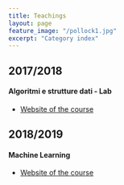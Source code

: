 ```yaml
---
title: Teachings
layout: page
feature_image: "/pollock1.jpg"
excerpt: "Category index"
---
```




## 2017/2018
#### Algoritmi e strutture dati - Lab 
   - [Website of the course](http://didattica.cs.unicam.it/doku.php?id=didattica:triennale:asd:ay_1718:lab)
## 2018/2019   
#### Machine Learning
   - [Website of the course](http://didattica.cs.unicam.it/doku.php?id=didattica:magistrale:ml:ay_1819:main)
